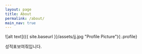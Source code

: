 ```yaml
---
layout: page
title: About
permalink: /about/
main_nav: true
---
```


![alt text]({{ site.baseurl }}/assets/jj.jpg "Profile Picture"){:.profile}

성적표보여줘입니다.